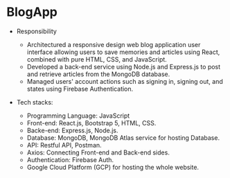 # BlogApp
- Responsibility
  - Architectured a responsive design web blog application user interface allowing users to save memories and articles using React, combined with pure HTML, CSS, and JavaScript.
  - Developed a back-end service using Node.js and Express.js to post and retrieve articles from the MongoDB database.
  - Managed users' account actions such as signing in, signing out, and states using Firebase Authentication.

- Tech stacks:
  - Programming Language: JavaScript
  - Front-end: React.js, Bootstrap 5, HTML, CSS.
  - Backe-end: Express.js, Node.js.
  - Database: MongoDB, MongoDB Atlas service for hosting Database.
  - API: Restful API, Postman.
  - Axios: Connecting Front-end and Back-end sides.
  - Authentication: Firebase Auth.
  - Google Cloud Platform (GCP) for hosting the whole website.

